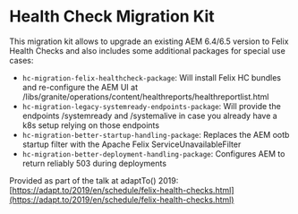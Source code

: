 # Health Check Migration Kit

This migration kit allows to upgrade an existing AEM 6.4/6.5 version to Felix Health Checks and also includes some additional packages for special use cases:

* `hc-migration-felix-healthcheck-package`: Will install Felix HC bundles and re-configure the AEM UI at /libs/granite/operations/content/healthreports/healthreportlist.html
* `hc-migration-legacy-systemready-endpoints-package`: Will provide the endpoints /systemready and /systemalive in case you already have a k8s setup relying on those endpoints
* `hc-migration-better-startup-handling-package`: Replaces the AEM ootb startup filter with the Apache Felix ServiceUnavailableFilter
* `hc-migration-better-deployment-handling-package`: Configures AEM to return reliably 503 during deployments

Provided as part of the talk at adaptTo() 2019: 
[https://adapt.to/2019/en/schedule/felix-health-checks.html](https://adapt.to/2019/en/schedule/felix-health-checks.html)